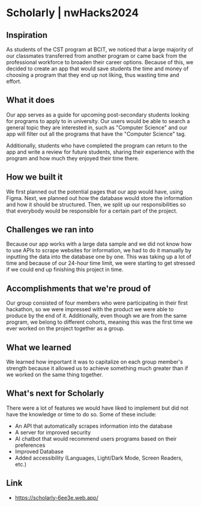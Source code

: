 # Scholarly | nwHacks2024
## Inspiration
As students of the CST program at BCIT, we noticed that a large majority of our classmates transferred from another program or came back from the professional workforce to broaden their career options. Because of this, we decided to create an app that would save students the time and money of choosing a program that they end up not liking, thus wasting time and effort.

## What it does
Our app serves as a guide for upcoming post-secondary students looking for programs to apply to in university. Our users would be able to search a general topic they are interested in, such as "Computer Science" and our app will filter out all the programs that have the "Computer Science" tag.

Additionally, students who have completed the program can return to the app and write a review for future students, sharing their experience with the program and how much they enjoyed their time there.

## How we built it
We first planned out the potential pages that our app would have, using Figma. Next, we planned out how the database would store the information and how it should be structured. Then, we split up our responsibilities so that everybody would be responsible for a certain part of the project. 

## Challenges we ran into
Because our app works with a large data sample and we did not know how to use APIs to scrape websites for information, we had to do it manually by inputting the data into the database one by one. This was taking up a lot of time and because of our 24-hour time limit, we were starting to get stressed if we could end up finishing this project in time.

## Accomplishments that we're proud of
Our group consisted of four members who were participating in their first hackathon, so we were impressed with the product we were able to produce by the end of it. Additionally, even though we are from the same program, we belong to different cohorts, meaning this was the first time we ever worked on the project together as a group.

## What we learned
We learned how important it was to capitalize on each group member's strength because it allowed us to achieve something much greater than if we worked on the same thing together. 

## What's next for Scholarly
There were a lot of features we would have liked to implement but did not have the knowledge or time to do so. Some of these include:
- An API that automatically scrapes information into the database
- A server for improved security
- AI chatbot that would recommend users programs based on their preferences
- Improved Database
- Added accessibility (Languages, Light/Dark Mode, Screen Readers, etc.)

## Link
- https://scholarly-6ee3e.web.app/
